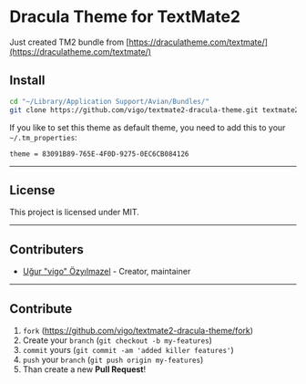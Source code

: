 # Dracula Theme for TextMate2

Just created TM2 bundle from [https://draculatheme.com/textmate/](https://draculatheme.com/textmate/)

## Install

```bash
cd "~/Library/Application Support/Avian/Bundles/"
git clone https://github.com/vigo/textmate2-dracula-theme.git textmate2-dracula-theme.tmbundle
```

If you like to set this theme as default theme, you need to add this to your `~/.tm_properties`:

    theme = 83091B89-765E-4F0D-9275-0EC6CB084126

***

## License

This project is licensed under MIT.

***

## Contributers

* [Uğur "vigo" Özyılmazel](https://github.com/vigo) - Creator, maintainer

***

## Contribute

1. `fork` (https://github.com/vigo/textmate2-dracula-theme/fork)
2. Create your `branch` (`git checkout -b my-features`)
3. `commit` yours (`git commit -am 'added killer features'`)
4. `push` your `branch` (`git push origin my-features`)
5. Than create a new **Pull Request**!
